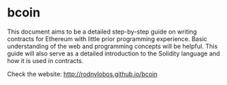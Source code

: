 # bcoin

This document aims to be a detailed step-by-step guide on writing contracts for Ethereum with little prior programming experience. Basic understanding of the web and programming concepts  will be helpful. This guide will also serve as a detailed introduction to the Solidity language and how it is used in contracts.

Check the website: http://rodnylobos.github.io/bcoin
